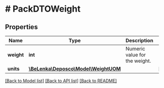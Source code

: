 # # PackDTOWeight

## Properties

Name | Type | Description | Notes
------------ | ------------- | ------------- | -------------
**weight** | **int** | Numeric value for the weight. |
**units** | [**\BeLenka\Deposco\Model\WeightUOM**](WeightUOM.md) |  | [optional]

[[Back to Model list]](../../README.md#models) [[Back to API list]](../../README.md#endpoints) [[Back to README]](../../README.md)

